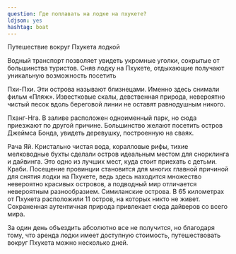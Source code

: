 ```yaml
---
question: Где поплавать на лодке на пхукете? 
ldjson: yes
hashtag: boat
---
```



Путешествие вокруг Пхукета лодкой

Водный транспорт позволяет увидеть укромные уголки, сокрытые от большинства туристов. Сняв лодку на Пхукете, отдыхающие получают уникальную возможность посетить

Пхи-Пхи. Эти острова называют близнецами. Именно здесь снимали фильм «Пляж». Известковые скалы, девственная природа, невероятно чистый песок вдоль береговой линии не оставят равнодушным никого.

Пханг-Нга. В заливе расположен одноименный парк, но сюда приезжают по другой причине. Большинство желают посетить остров Джеймса Бонда, увидеть деревушку, построенную на сваях.

Рача Яй. Кристально чистая вода, коралловые рифы, тихие мелководные бухты сделали остров идеальным местом для снорклинга и дайвинга. Это одно из лучших мест, куда стоит приехать с детьми.
Краби. Посещение провинции становится для многих главной причиной для снятия лодки на Пхукете, ведь здесь находится множество невероятно красивых островов, а подводный мир отличается невероятным разнообразием.
Симиланские острова. В 65 километрах от Пхукета расположили 11 остров, на которых никто не живет. Сохраненная аутентичная природа привлекает сюда дайверов со всего мира.

За один день объездить абсолютно все не получится, но благодаря тому, что аренда лодки имеет доступную стоимость, путешествовать вокруг Пхукета можно несколько дней.
